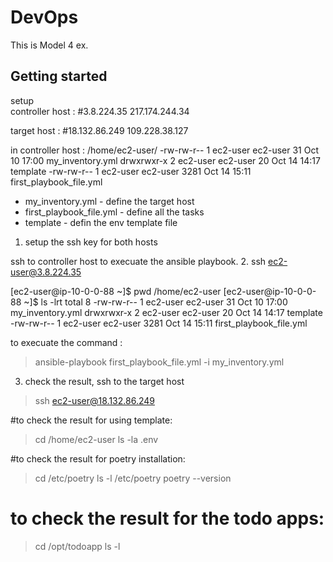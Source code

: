 # DevOps
This is Model 4 ex.


## Getting started

setup  
 controller host : 
   #3.8.224.35 
   217.174.244.34

 target host :
   #18.132.86.249
   109.228.38.127



in controller host :
/home/ec2-user/
-rw-rw-r-- 1 ec2-user ec2-user   31 Oct 10 17:00 my_inventory.yml
drwxrwxr-x 2 ec2-user ec2-user   20 Oct 14 14:17 template
-rw-rw-r-- 1 ec2-user ec2-user 3281 Oct 14 15:11 first_playbook_file.yml

- my_inventory.yml        - define the target host
- first_playbook_file.yml - define all the tasks 
- template                - defin the env template file 


1. setup the ssh key for both hosts

ssh to controller host to execuate the ansible playbook.
2. ssh ec2-user@3.8.224.35
  
[ec2-user@ip-10-0-0-88 ~]$ pwd
/home/ec2-user
[ec2-user@ip-10-0-0-88 ~]$ ls -lrt
total 8
-rw-rw-r-- 1 ec2-user ec2-user   31 Oct 10 17:00 my_inventory.yml
drwxrwxr-x 2 ec2-user ec2-user   20 Oct 14 14:17 template
-rw-rw-r-- 1 ec2-user ec2-user 3281 Oct 14 15:11 first_playbook_file.yml

to execuate the command :
> ansible-playbook first_playbook_file.yml -i my_inventory.yml


3. check the result, ssh to the target host
  > ssh ec2-user@18.132.86.249

#to check the result for using template:
> cd /home/ec2-user
> ls -la .env 

#to check the result for poetry installation:
> cd /etc/poetry
> ls -l /etc/poetry
> poetry --version

# to check the result for the todo apps:
> cd /opt/todoapp
> ls -l 









